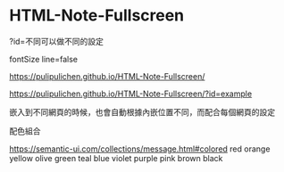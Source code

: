 # HTML-Note-Fullscreen

?id=不同可以做不同的設定

fontSize
line=false

https://pulipulichen.github.io/HTML-Note-Fullscreen/

https://pulipulichen.github.io/HTML-Note-Fullscreen/?id=example

嵌入到不同網頁的時候，也會自動根據內嵌位置不同，而配合每個網頁的設定

配色組合

https://semantic-ui.com/collections/message.html#colored
red
orange
yellow
olive
green
teal
blue
violet
purple
pink
brown
black